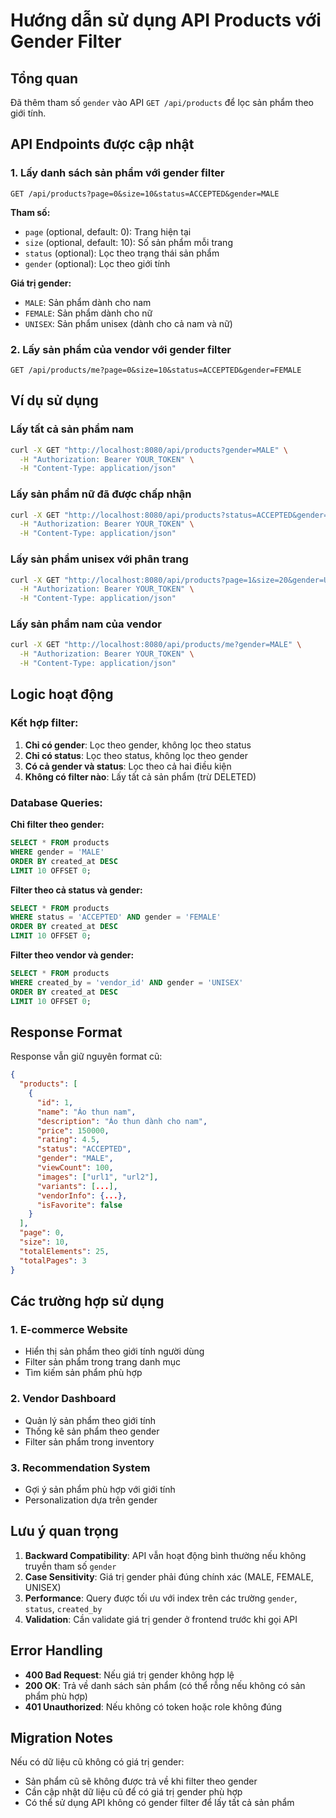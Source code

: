 # Hướng dẫn sử dụng API Products với Gender Filter

## Tổng quan
Đã thêm tham số `gender` vào API `GET /api/products` để lọc sản phẩm theo giới tính.

## API Endpoints được cập nhật

### 1. Lấy danh sách sản phẩm với gender filter
```http
GET /api/products?page=0&size=10&status=ACCEPTED&gender=MALE
```

**Tham số:**
- `page` (optional, default: 0): Trang hiện tại
- `size` (optional, default: 10): Số sản phẩm mỗi trang
- `status` (optional): Lọc theo trạng thái sản phẩm
- `gender` (optional): Lọc theo giới tính

**Giá trị gender:**
- `MALE`: Sản phẩm dành cho nam
- `FEMALE`: Sản phẩm dành cho nữ
- `UNISEX`: Sản phẩm unisex (dành cho cả nam và nữ)

### 2. Lấy sản phẩm của vendor với gender filter
```http
GET /api/products/me?page=0&size=10&status=ACCEPTED&gender=FEMALE
```

## Ví dụ sử dụng

### Lấy tất cả sản phẩm nam
```bash
curl -X GET "http://localhost:8080/api/products?gender=MALE" \
  -H "Authorization: Bearer YOUR_TOKEN" \
  -H "Content-Type: application/json"
```

### Lấy sản phẩm nữ đã được chấp nhận
```bash
curl -X GET "http://localhost:8080/api/products?status=ACCEPTED&gender=FEMALE" \
  -H "Authorization: Bearer YOUR_TOKEN" \
  -H "Content-Type: application/json"
```

### Lấy sản phẩm unisex với phân trang
```bash
curl -X GET "http://localhost:8080/api/products?page=1&size=20&gender=UNISEX" \
  -H "Authorization: Bearer YOUR_TOKEN" \
  -H "Content-Type: application/json"
```

### Lấy sản phẩm nam của vendor
```bash
curl -X GET "http://localhost:8080/api/products/me?gender=MALE" \
  -H "Authorization: Bearer YOUR_TOKEN" \
  -H "Content-Type: application/json"
```

## Logic hoạt động

### Kết hợp filter:
1. **Chỉ có gender**: Lọc theo gender, không lọc theo status
2. **Chỉ có status**: Lọc theo status, không lọc theo gender  
3. **Có cả gender và status**: Lọc theo cả hai điều kiện
4. **Không có filter nào**: Lấy tất cả sản phẩm (trừ DELETED)

### Database Queries:

**Chỉ filter theo gender:**
```sql
SELECT * FROM products 
WHERE gender = 'MALE' 
ORDER BY created_at DESC 
LIMIT 10 OFFSET 0;
```

**Filter theo cả status và gender:**
```sql
SELECT * FROM products 
WHERE status = 'ACCEPTED' AND gender = 'FEMALE' 
ORDER BY created_at DESC 
LIMIT 10 OFFSET 0;
```

**Filter theo vendor và gender:**
```sql
SELECT * FROM products 
WHERE created_by = 'vendor_id' AND gender = 'UNISEX' 
ORDER BY created_at DESC 
LIMIT 10 OFFSET 0;
```

## Response Format

Response vẫn giữ nguyên format cũ:

```json
{
  "products": [
    {
      "id": 1,
      "name": "Áo thun nam",
      "description": "Áo thun dành cho nam",
      "price": 150000,
      "rating": 4.5,
      "status": "ACCEPTED",
      "gender": "MALE",
      "viewCount": 100,
      "images": ["url1", "url2"],
      "variants": [...],
      "vendorInfo": {...},
      "isFavorite": false
    }
  ],
  "page": 0,
  "size": 10,
  "totalElements": 25,
  "totalPages": 3
}
```

## Các trường hợp sử dụng

### 1. E-commerce Website
- Hiển thị sản phẩm theo giới tính người dùng
- Filter sản phẩm trong trang danh mục
- Tìm kiếm sản phẩm phù hợp

### 2. Vendor Dashboard
- Quản lý sản phẩm theo giới tính
- Thống kê sản phẩm theo gender
- Filter sản phẩm trong inventory

### 3. Recommendation System
- Gợi ý sản phẩm phù hợp với giới tính
- Personalization dựa trên gender

## Lưu ý quan trọng

1. **Backward Compatibility**: API vẫn hoạt động bình thường nếu không truyền tham số `gender`
2. **Case Sensitivity**: Giá trị gender phải đúng chính xác (MALE, FEMALE, UNISEX)
3. **Performance**: Query được tối ưu với index trên các trường `gender`, `status`, `created_by`
4. **Validation**: Cần validate giá trị gender ở frontend trước khi gọi API

## Error Handling

- **400 Bad Request**: Nếu giá trị gender không hợp lệ
- **200 OK**: Trả về danh sách sản phẩm (có thể rỗng nếu không có sản phẩm phù hợp)
- **401 Unauthorized**: Nếu không có token hoặc role không đúng

## Migration Notes

Nếu có dữ liệu cũ không có giá trị gender:
- Sản phẩm cũ sẽ không được trả về khi filter theo gender
- Cần cập nhật dữ liệu cũ để có giá trị gender phù hợp
- Có thể sử dụng API không có gender filter để lấy tất cả sản phẩm
